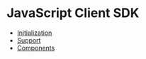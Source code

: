 # JavaScript Client SDK

- [Initialization](./initialization.md)
- [Support](./support/index.md)
- [Components](./components/index.md)
